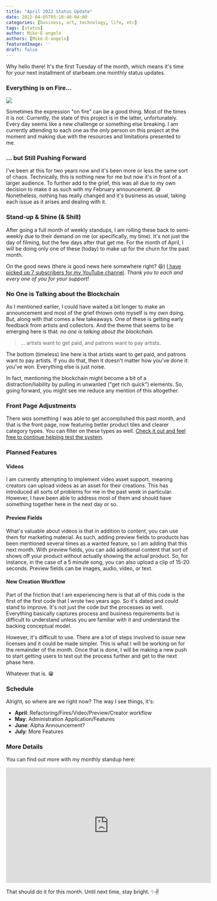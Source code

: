 ```yaml
---
title: "April 2022 Status Update"
date: 2022-04-05T05:18:40-04:00
categories: [business, art, technology, life, etc]
tags: [status]
author: Mike-E-angelo
authors: [Mike-E-angelo]
featuredImage: ''
draft: false
---
```


Why hello there!  It's the first Tuesday of the month, which means it's time for your next installment of starbeam.one monthly status updates.

### Everything is on Fire...

![](https://media.giphy.com/media/1n4iuWZFnTeN6qvdpD/giphy.gif)

Sometimes the expression "on fire" can be a good thing.  Most of the times it is not.  Currently, the state of this project is in the latter, unfortunately.  Every day seems like a new challenge or something else breaking.  I am currently attending to each one as the only person on this project at the moment and making due with the resources and limitations presented to me.

### ... but Still Pushing Forward

I've been at this for two years now and it's been more or less the same sort of chaos.  Technically, this is nothing new for me but now it's in front of a larger audience.  To further add to the grief, this was all due to my own decision to make it as such with my February announcement. 😅  Nonetheless, nothing has really changed and it's business as usual, taking each issue as it arises and dealing with it.

### Stand-up & Shine (& Shill)

After going a full month of weekly standups, I am rolling these back to semi-weekly due to their demand on me (or specifically, my time).  It's not just the day of filming, but the few days after that get me.  For the month of April, I will be doing only one of these (today) to make up for the churn for the past month.

On the good news (there *is* good news here somewhere right? 😆) [I have picked up 7 subscribers for my YouTube channel](https://www.youtube.com/channel/UCe06CeIw3-YUqiXLQZMbiSA).  *Thank you to each and every one of you for your support!*

### No One is Talking about the Blockchain

As I mentioned earlier, I could have waited a bit longer to make an announcement and most of the grief thrown onto myself is my own doing.  But, along with that comes a few takeaways.  One of these is getting early feedback from artists and collectors.  And the theme that seems to be emerging here is that: *no one is talking about the blockchain.*

> ... artists want to get paid, and patrons want to pay artists.

The bottom (timeless) line here is that artists want to get paid, and patrons want to pay artists.  If you do that, then it doesn't matter how you've done it: you've won.  Everything else is just noise. 

In fact, mentioning the blockchain might become a bit of a distraction/liability by pulling in unwanted ("get rich quick") elements.  So, going forward, you might see me reduce any mention of this altogether.

### Front Page Adjustments

There *was* something I was able to get accomplished this past month, and that is the front page, now featuring better product tiles and clearer category types.  You can filter on these types as well.  [Check it out and feel free to continue helping test the system](https://alpha.starbeam.one/).

### Planned Features

#### Videos

I am currently attempting to implement video asset support, meaning creators can upload videos as an asset for their creations.  This has introduced all sorts of problems for me in the past week in particular.  However, I have been able to address most of them and should have something together here in the next day or so.

#### Preview Fields

What's valuable about videos is that in addition to content, you can use them for marketing material.  As such, adding preview fields to products has been mentioned several times as a wanted feature, so I am adding that this next month.  With preview fields, you can add additional content that sort of shows off your product without actually showing the actual product.  So, for instance, in the case of a 5 minute song, you can also upload a clip of 15-20 seconds.  Preview fields can be images, audio, video, or text.

#### New Creation Workflow

Part of the friction that I am experiencing here is that all of this code is the first of the first code that I wrote two years ago.  So it's dated and could stand to improve.  It's not just the code but the processes as well.  Everything basically captures process and business requirements but is difficult to understand unless you are familiar with it and understand the backing conceptual model.

However, it's difficult to use.  There are a lot of steps involved to issue new licenses and it could be made simpler.  This is what I will be working on for the remainder of the month.  Once that is done, I will be making a new push to start getting users to test out the process further and get to the next phase here.

Whatever that is. 😁

### Schedule

Alright, so where are we right now?  The way I see things, it's:

- **April**: Refactoring/Fires/Video/Preview/Creator workflow
- **May**: Administration Application/Features
- **June**: Alpha Announcement?
- **July**: More Features

### More Details

You can find out more with my monthly standup here:

<iframe width="560" height="315" src="https://www.youtube.com/embed/1hXKq9xk_QQ" title="YouTube video player" frameborder="0" allow="accelerometer; autoplay; clipboard-write; encrypted-media; gyroscope; picture-in-picture" allowfullscreen></iframe>

That should do it for this month.  Until next time, stay bright. ✨✌
